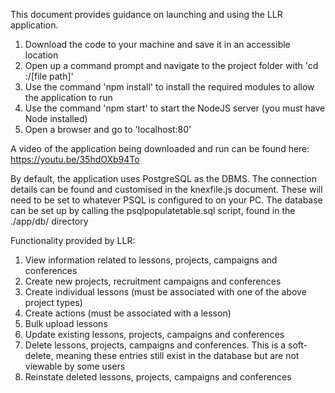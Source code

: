 This document provides guidance on launching and using the LLR application.

1. Download the code to your machine and save it in an accessible location
2. Open up a command prompt and navigate to the project folder with 'cd :/[file path]'
3. Use the command 'npm install' to install the required modules to allow the application to run
3. Use the command 'npm start' to start the NodeJS server (you must have Node installed)
4. Open a browser and go to 'localhost:80'

A video of the application being downloaded and run can be found here: https://youtu.be/35hdOXb94To

By default, the application uses PostgreSQL as the DBMS. The connection details can be found and customised in the knexfile.js document. These will need to be set to whatever PSQL is configured to on your PC.
The database can be set up by calling the psqlpopulatetable.sql script, found in the ./app/db/ directory

Functionality provided by LLR:
1. View information related to lessons, projects, campaigns and conferences
2. Create new projects, recruitment campaigns and conferences
3. Create individual lessons (must be associated with one of the above project types)
4. Create actions (must be associated with a lesson)
5. Bulk upload lessons
6. Update existing lessons, projects, campaigns and conferences
7. Delete lessons, projects, campaigns and conferences. This is a soft-delete, meaning these entries still exist in the database but are not viewable by some users
8. Reinstate deleted lessons, projects, campaigns and conferences
